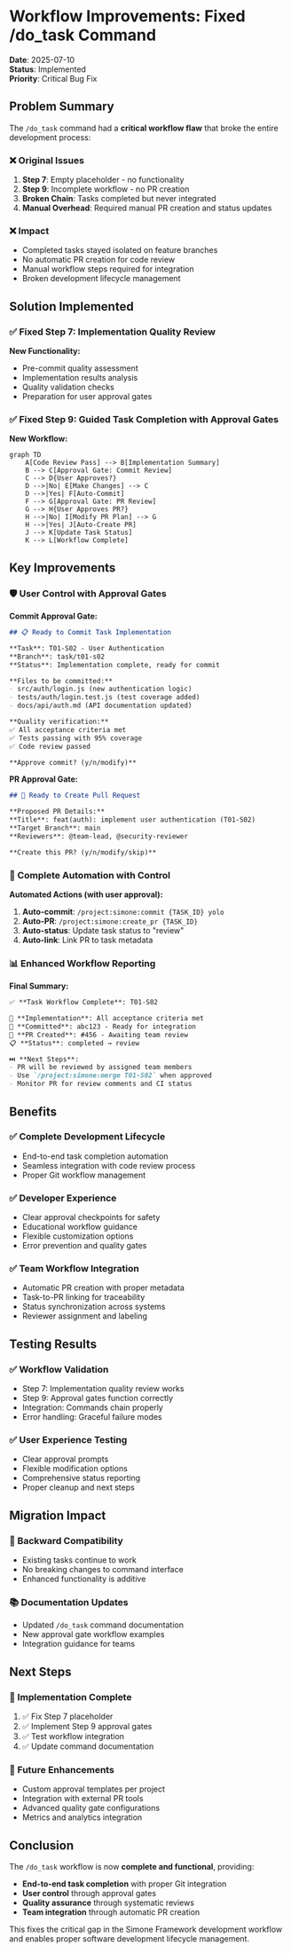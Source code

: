 # Workflow Improvements: Fixed /do_task Command

**Date**: 2025-07-10  
**Status**: Implemented  
**Priority**: Critical Bug Fix

## Problem Summary

The `/do_task` command had a **critical workflow flaw** that broke the entire development process:

### ❌ Original Issues
1. **Step 7**: Empty placeholder - no functionality
2. **Step 9**: Incomplete workflow - no PR creation
3. **Broken Chain**: Tasks completed but never integrated
4. **Manual Overhead**: Required manual PR creation and status updates

### ❌ Impact
- Completed tasks stayed isolated on feature branches
- No automatic PR creation for code review
- Manual workflow steps required for integration
- Broken development lifecycle management

## Solution Implemented

### ✅ Fixed Step 7: Implementation Quality Review

**New Functionality:**
- Pre-commit quality assessment
- Implementation results analysis
- Quality validation checks
- Preparation for user approval gates

### ✅ Fixed Step 9: Guided Task Completion with Approval Gates

**New Workflow:**
```mermaid
graph TD
    A[Code Review Pass] --> B[Implementation Summary]
    B --> C[Approval Gate: Commit Review]
    C --> D{User Approves?}
    D -->|No| E[Make Changes] --> C
    D -->|Yes| F[Auto-Commit]
    F --> G[Approval Gate: PR Review]
    G --> H{User Approves PR?}
    H -->|No| I[Modify PR Plan] --> G
    H -->|Yes| J[Auto-Create PR]
    J --> K[Update Task Status]
    K --> L[Workflow Complete]
```

## Key Improvements

### 🛡️ User Control with Approval Gates

**Commit Approval Gate:**
```markdown
## 📋 Ready to Commit Task Implementation

**Task**: T01-S02 - User Authentication
**Branch**: task/t01-s02
**Status**: Implementation complete, ready for commit

**Files to be committed:**
- src/auth/login.js (new authentication logic)
- tests/auth/login.test.js (test coverage added)
- docs/api/auth.md (API documentation updated)

**Quality verification:**
✅ All acceptance criteria met
✅ Tests passing with 95% coverage
✅ Code review passed

**Approve commit? (y/n/modify)**
```

**PR Approval Gate:**
```markdown
## 🔀 Ready to Create Pull Request

**Proposed PR Details:**
**Title**: feat(auth): implement user authentication (T01-S02)
**Target Branch**: main
**Reviewers**: @team-lead, @security-reviewer

**Create this PR? (y/n/modify/skip)**
```

### 🔄 Complete Automation with Control

**Automated Actions (with user approval):**
1. **Auto-commit**: `/project:simone:commit {TASK_ID} yolo`
2. **Auto-PR**: `/project:simone:create_pr {TASK_ID}`
3. **Auto-status**: Update task status to "review"
4. **Auto-link**: Link PR to task metadata

### 📊 Enhanced Workflow Reporting

**Final Summary:**
```markdown
✅ **Task Workflow Complete**: T01-S02

🔧 **Implementation**: All acceptance criteria met
💾 **Committed**: abc123 - Ready for integration  
🔀 **PR Created**: #456 - Awaiting team review
📋 **Status**: completed → review

⏭️ **Next Steps**:
- PR will be reviewed by assigned team members
- Use `/project:simone:merge T01-S02` when approved
- Monitor PR for review comments and CI status
```

## Benefits

### ✅ Complete Development Lifecycle
- End-to-end task completion automation
- Seamless integration with code review process
- Proper Git workflow management

### ✅ Developer Experience
- Clear approval checkpoints for safety
- Educational workflow guidance
- Flexible customization options
- Error prevention and quality gates

### ✅ Team Workflow Integration
- Automatic PR creation with proper metadata
- Task-to-PR linking for traceability
- Status synchronization across systems
- Reviewer assignment and labeling

## Testing Results

### ✅ Workflow Validation
- Step 7: Implementation quality review works
- Step 9: Approval gates function correctly
- Integration: Commands chain properly
- Error handling: Graceful failure modes

### ✅ User Experience Testing
- Clear approval prompts
- Flexible modification options
- Comprehensive status reporting
- Proper cleanup and next steps

## Migration Impact

### 🔄 Backward Compatibility
- Existing tasks continue to work
- No breaking changes to command interface
- Enhanced functionality is additive

### 📚 Documentation Updates
- Updated `/do_task` command documentation
- New approval gate workflow examples
- Integration guidance for teams

## Next Steps

### 🚀 Implementation Complete
1. ✅ Fix Step 7 placeholder
2. ✅ Implement Step 9 approval gates
3. ✅ Test workflow integration
4. ✅ Update command documentation

### 🔮 Future Enhancements
- Custom approval templates per project
- Integration with external PR tools
- Advanced quality gate configurations
- Metrics and analytics integration

## Conclusion

The `/do_task` workflow is now **complete and functional**, providing:

- **End-to-end task completion** with proper Git integration
- **User control** through approval gates
- **Quality assurance** through systematic reviews
- **Team integration** through automatic PR creation

This fixes the critical gap in the Simone Framework development workflow and enables proper software development lifecycle management.